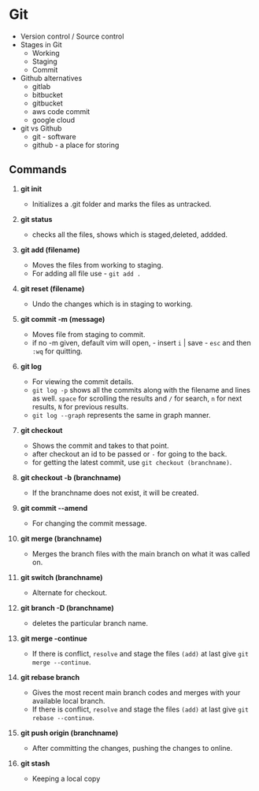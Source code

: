 # Git

- Version control / Source control
- Stages in Git
  - Working
  - Staging
  - Commit
- Github alternatives
  - gitlab
  - bitbucket
  - gitbucket
  - aws code commit
  - google cloud
- git vs Github
  - git - software
  - github - a place for storing

## Commands

1. **git init**
   - Initializes a .git folder and marks the files as untracked.
2. **git status**
   - checks all the files, shows which is staged,deleted, addded.
3. **git add (filename)**
   - Moves the files from working to staging.
   - For adding all file use - `git add .`
4. **git reset (filename)**
   - Undo the changes which is in staging to working.
5. **git commit -m (message)**
   - Moves file from staging to commit.
   - if no -m given, default vim will open, - insert `i` | save - `esc` and then `:wq` for quitting.
6. **git log**
   - For viewing the commit details.
   - `git log -p` shows all the commits along with the filename and lines as well. `space` for scrolling the results and `/` for search, `n` for next results, `N` for previous results.
   - `git log --graph` represents the same in graph manner.
7. **git checkout**

   - Shows the commit and takes to that point.
   - after checkout an id to be passed or `-` for going to the back.
   - for getting the latest commit, use `git checkout (branchname)`.

8. **git checkout -b (branchname)**
   - If the branchname does not exist, it will be created.
9. **git commit --amend**
   - For changing the commit message.
10. **git merge (branchname)**
    - Merges the branch files with the main branch on what it was called on.
11. **git switch (branchname)**
    - Alternate for checkout.
12. **git branch -D (branchname)**
    - deletes the particular branch name.
13. **git merge -continue**
    - If there is conflict, `resolve` and stage the files `(add)` at last give `git merge --continue`.
14. **git rebase branch**
    - Gives the most recent main branch codes and merges with your available local branch.
    - If there is conflict, `resolve` and stage the files `(add)` at last give `git rebase --continue`.
15. **git push origin (branchname)**
    - After committing the changes, pushing the changes to online.
16. **git stash**
    - Keeping a local copy